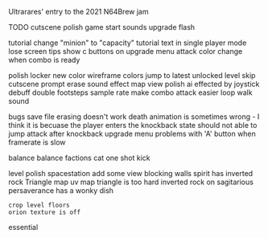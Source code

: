 
Ultrarares' entry to the 2021 N64Brew jam

TODO
    cutscene polish
    game start sounds
    upgrade flash 

tutorial
    change "minion" to "capacity"
    tutorial text in single player mode
    lose screen tips
    show c buttons on upgrade menu
    attack color change when combo is ready

polish
    locker new color
    wireframe colors
    jump to latest unlocked level
    skip cutscene prompt
    erase sound effect
    map view polish
    ai effected by joystick debuff
    double footsteps sample rate
    make combo attack easier
    loop walk sound

bugs
    save file erasing doesn't work
    death animation is sometimes wrong - I think it is becuase the player enters the knockback state
    should not able to jump attack after knockback
    upgrade menu problems with 'A' button when framerate is slow

balance
    balance factions
    cat one shot kick

level polish
    spacestation add some view blocking walls
    spirit has inverted rock
    Triangle map uv map
    triangle is too hard
    inverted rock on sagitarious
    persaverance has a wonky dish

    crop level floors
    orion texture is off
essential
